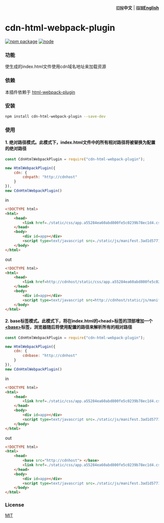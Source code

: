 <div align="right"><strong>🇨🇳中文</strong> | <strong>🇬🇧<a href="./README.md">English</a></strong></div>

# cdn-html-webpack-plugin

[![npm package][npm]][npm-url]
[![node][node]][node-url]

### 功能

使生成的index.html文件使用cdn域名地址来加载资源

### 依赖

本插件依赖于 [html-webpack-plugin](https://github.com/jantimon/html-webpack-plugin)

### 安装

```bash
npm install cdn-html-webpack-plugin --save-dev
```

### 使用

#### 1. 绝对路径模式。此模式下，index.html文件中的所有相对路径将被替换为配置的绝对路径

```javascript
const CdnHtmlWebpackPlugin = require("cdn-html-webpack-plugin");

new HtmlWebpackPlugin({
    cdn: {
        cdnpath: "http://cdnhost"
    }
}),
new CdnHtmlWebpackPlugin()
```

in

```html
<!DOCTYPE html>
<html>
    <head>
        <link href=./static/css/app.a55284ea60abd800fe5c0239b78ec1d4.css rel=stylesheet>
    </head>
    <body>
        <div id=app></div>
        <script type=text/javascript src=./static/js/manifest.3ad1d5771e9b13dbdad2.js> </script>
    </body> 
</html>
```
out

```html
<!DOCTYPE html>
<html>
    <head>
        <link href=http://cdnhost/static/css/app.a55284ea60abd800fe5c0239b78ec1d4.css rel=stylesheet>
    </head>
    <body>
        <div id=app></div>
        <script type=text/javascript src=http://cdnhost/static/js/manifest.3ad1d5771e9b13dbdad2.js> </script>
    </body> 
</html>
```

#### 2. base标签模式。此模式下，将在index.html的&lt;head&gt;标签的顶部增加一个[&lt;base&gt;](https://developer.mozilla.org/zh-CN/docs/Web/HTML/Element/base)标签，浏览器随后将使用配置的路径来解析所有的相对路径

```javascript
const CdnHtmlWebpackPlugin = require("cdn-html-webpack-plugin");

new HtmlWebpackPlugin({
    cdn: {
        cdnbase: "http://cdnhost"
    }
}),
new CdnHtmlWebpackPlugin()
```

in

```html
<!DOCTYPE html>
<html>
    <head>
        <link href=./static/css/app.a55284ea60abd800fe5c0239b78ec1d4.css rel=stylesheet>
    </head>
    <body>
        <div id=app></div>
        <script type=text/javascript src=./static/js/manifest.3ad1d5771e9b13dbdad2.js> </script>
    </body> 
</html>
```
out

```html
<!DOCTYPE html>
<html>
    <head>
        <base src="http://cdnhost"> </base>
        <link href=./static/css/app.a55284ea60abd800fe5c0239b78ec1d4.css rel=stylesheet>
    </head>
    <body>
        <div id=app></div>
        <script type=text/javascript src=./static/js/manifest.3ad1d5771e9b13dbdad2.js> </script>
    </body> 
</html>
```

### License
[MIT](https://opensource.org/licenses/mit-license.php)


[npm]: https://img.shields.io/npm/v/cdn-html-webpack-plugin.svg
[npm-url]: https://www.npmjs.com/package/cdn-html-webpack-plugin

[node]: https://img.shields.io/node/v/cdn-html-webpack-plugin.svg
[node-url]: https://nodejs.org

